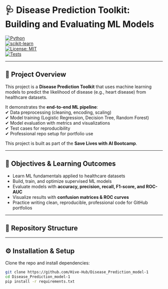 # 🩺 Disease Prediction Toolkit: Building and Evaluating ML Models  

[![Python](https://img.shields.io/badge/Python-3.8%2B-blue)](https://www.python.org/)  
[![scikit-learn](https://img.shields.io/badge/scikit--learn-ML-orange)](https://scikit-learn.org/)  
[![License: MIT](https://img.shields.io/badge/License-MIT-green.svg)](LICENSE)  
[![Tests](https://img.shields.io/badge/Tests-PyTest-blue)](https://pytest.org)  

---

## 📌 Project Overview  
This project is a **Disease Prediction Toolkit** that uses machine learning models to predict the likelihood of disease (e.g., heart disease) from healthcare datasets.  

It demonstrates the **end-to-end ML pipeline**:  
✔ Data preprocessing (cleaning, encoding, scaling)  
✔ Model training (Logistic Regression, Decision Tree, Random Forest)  
✔ Model evaluation with metrics and visualizations  
✔ Test cases for reproducibility  
✔ Professional repo setup for portfolio use  

This project is built as part of the **Save Lives with AI Bootcamp**.  

---

## 🎯 Objectives & Learning Outcomes  
- Learn ML fundamentals applied to healthcare datasets  
- Build, train, and optimize supervised ML models  
- Evaluate models with **accuracy, precision, recall, F1-score, and ROC-AUC**  
- Visualize results with **confusion matrices & ROC curves**  
- Practice writing clean, reproducible, professional code for GitHub portfolios  

---

## 📂 Repository Structure  


---

## ⚙️ Installation & Setup  

Clone the repo and install dependencies:  

```bash
git clone https://github.com/Hive-Hub/Disease_Prediction_model-1
cd Disease_Prediction_model-1
pip install -r requirements.txt
